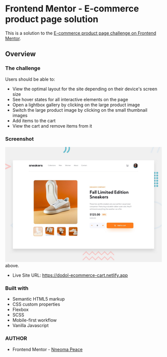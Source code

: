 # Frontend Mentor - E-commerce product page solution

This is a solution to the [E-commerce product page challenge on Frontend Mentor](https://www.frontendmentor.io/challenges/ecommerce-product-page-UPsZ9MJp6).

## Overview

### The challenge

Users should be able to:

- View the optimal layout for the site depending on their device's screen size
- See hover states for all interactive elements on the page
- Open a lightbox gallery by clicking on the large product image
- Switch the large product image by clicking on the small thumbnail images
- Add items to the cart
- View the cart and remove items from it

### Screenshot

![Design preview for the E-commerce product page coding challenge](./design/desktop-preview.jpg)above.

- Live Site URL: https://dodol-ecommerce-cart.netlify.app

### Built with

- Semantic HTML5 markup
- CSS custom properties
- Flexbox
- SCSS
- Mobile-first workflow
- Vanilla Javascript

### AUTHOR

- Frontend Mentor - [Nneoma Peace](https://www.frontendmentor.io/profile/SatellitePeace)
